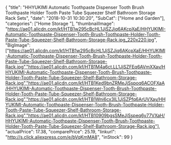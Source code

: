 {
	"title": "HHYUKIMI Automatic Toothpaste Dispenser Tooth Brush Toothpaste Holder Tooth Paste Tube Squeezer Shelf Bathroom Storage Rack Sets",
	"date": "2018-10-31 10:30:20",
	"SubCat": ["Home and Garden"],
	"categories": ["Home Storage "],
	"thumbnailImage": "https://ae01.alicdn.com/kf/HTB1w295cBcHL1JjSZJiq6AKcpXaE/HHYUKIMI-Automatic-Toothpaste-Dispenser-Tooth-Brush-Toothpaste-Holder-Tooth-Paste-Tube-Squeezer-Shelf-Bathroom-Storage-Rack.jpg_220x220.jpg",
	"BigImage": ["https://ae01.alicdn.com/kf/HTB1w295cBcHL1JjSZJiq6AKcpXaE/HHYUKIMI-Automatic-Toothpaste-Dispenser-Tooth-Brush-Toothpaste-Holder-Tooth-Paste-Tube-Squeezer-Shelf-Bathroom-Storage-Rack.jpg","https://ae01.alicdn.com/kf/HTB1M4a6ct.LL1JjSZFEq6AVmXXav/HHYUKIMI-Automatic-Toothpaste-Dispenser-Tooth-Brush-Toothpaste-Holder-Tooth-Paste-Tube-Squeezer-Shelf-Bathroom-Storage-Rack.jpg","https://ae01.alicdn.com/kf/HTB1Ked9bnZRMeJjSspoq6ACOFXaA/HHYUKIMI-Automatic-Toothpaste-Dispenser-Tooth-Brush-Toothpaste-Holder-Tooth-Paste-Tube-Squeezer-Shelf-Bathroom-Storage-Rack.jpg","https://ae01.alicdn.com/kf/HTB1Wni6cx3IL1JjSZPfq6ArUVXay/HHYUKIMI-Automatic-Toothpaste-Dispenser-Tooth-Brush-Toothpaste-Holder-Tooth-Paste-Tube-Squeezer-Shelf-Bathroom-Storage-Rack.jpg","https://ae01.alicdn.com/kf/HTB10909bgsSMeJjSspeq6y77VXaH/HHYUKIMI-Automatic-Toothpaste-Dispenser-Tooth-Brush-Toothpaste-Holder-Tooth-Paste-Tube-Squeezer-Shelf-Bathroom-Storage-Rack.jpg"],
	"actualPrice": 17.38,
	"comparePrice": 25.19,
	"linkurl": "http://s.click.aliexpress.com/e/bVqKmMA8",
	"inStock": 99
}
